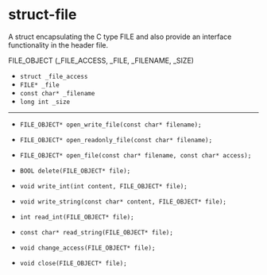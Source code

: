 # struct-file
A struct encapsulating the C type FILE and also provide an interface functionality in the header file.

FILE_OBJECT (_FILE_ACCESS, _FILE, _FILENAME, _SIZE)

- ```struct _file_access```
- ```FILE* _file```
- ```const char* _filename```
- ```long int _size```

-------------------------------------------------------------------------------------------------------------------------------

- ```FILE_OBJECT* open_write_file(const char* filename);```
- ```FILE_OBJECT* open_readonly_file(const char* filename);```
- ```FILE_OBJECT* open_file(const char* filename, const char* access);```
- ```BOOL delete(FILE_OBJECT* file);```

- ```void write_int(int content, FILE_OBJECT* file);```
- ```void write_string(const char* content, FILE_OBJECT* file);```
- ```int read_int(FILE_OBJECT* file);```
- ```const char* read_string(FILE_OBJECT* file);```

- ```void change_access(FILE_OBJECT* file);```

- ```void close(FILE_OBJECT* file);```
